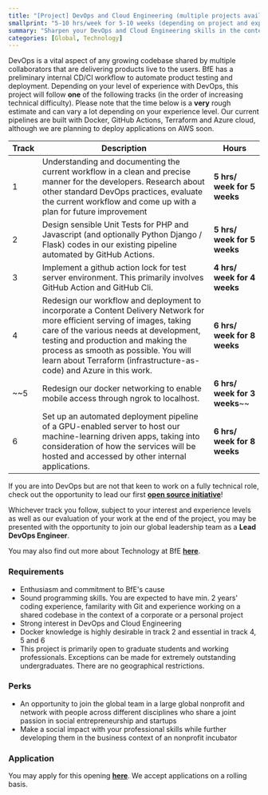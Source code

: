 ```yaml
---
title: "[Project] DevOps and Cloud Engineering (multiple projects available)"
smallprint: "5-10 hrs/week for 5-10 weeks (depending on project and experience level), flexible starting date and negotiable schedule. Suitable for people with all experience levels in DevOps."
summary: "Sharpen your DevOps and Cloud Engineering skills in the context of a codebase shared by our global develoeprs while contributing to a good cause" # this will be visible on platforms like LinkedIn when sharing
categories: [Global, Technology]
---
```


DevOps is a vital aspect of any growing codebase shared by multiple collaborators that are delivering products live to the users. BfE has a preliminary internal CD/CI workflow to automate product testing and deployment. Depending on your level of experience with DevOps, this project will follow **one** of the following tracks (in the order of increasing technical difficulty). Please note that the time below is a **very** rough estimate and can vary a lot depending on your experience level. Our current pipelines are built with Docker, GitHub Actions, Terraform and Azure cloud, although we are planning to deploy applications on AWS soon.

| Track         | Description           | Hours  |
| ------------- |-----------------------| -------|
| 1  | Understanding and documenting the current workflow in a clean and precise manner for the developers. Research about other standard DevOps practices, evaluate the current workflow and come up with a plan for future improvement | **5 hrs/ week for 5 weeks** |
| 2  | Design sensible Unit Tests for PHP and Javascript (and optionally Python Django / Flask) codes in our existing pipeline automated by GitHub Actions.   | **5 hrs/ week for 5 weeks**  |
| 3  | Implement a github action lock for test server environment. This primarily involves GitHub Action and GitHub Cli. | **4 hrs/ week for 4 weeks** |
| 4  | Redesign our workflow and deployment to incorporate a Content Delivery Network for more efficient serving of images, taking care of the various needs at development, testing and production and making the process as smooth as possible. You will learn about Terraform (infrastructure-as-code) and Azure in this work.  |**6 hrs/ week for 8 weeks** |
| ~~5  |  Redesign our docker networking to enable mobile access through ngrok to localhost.   | **6 hrs/ week for 3 weeks**~~ |
| 6  |  Set up an automated deployment pipeline of a GPU-enabled server to host our machine-learning driven apps, taking into consideration of how the services will be hosted and accessed by other internal applications.  |  **6 hrs/ week for 8 weeks** |

If you are into DevOps but are not that keen to work on a fully technical role, check out the opportunity to lead our first [**open source initiative**](https://opps.bridgesforenterprise.com/global/technology/Open-BfE/)!

Whichever track you follow, subject to your interest and experience levels as well as our evaluation of your work at the end of the project, you may be presented with the opportunity to join our global leadership team as a **Lead DevOps Engineer**.

You may also find out more about Technology at BfE [**here**](https://tech.bridgesforenterprise.com).

### Requirements
- Enthusiasm and commitment to BfE's cause
- Sound programming skills. You are expected to have min. 2 years' coding experience, familarity with Git and experience working on a shared codebase in the context of a corporate or a personal project
- Strong interest in DevOps and Cloud Engineering
- Docker knowledge is highly desirable in track 2 and essential in track 4, 5 and 6
- This project is primarily open to graduate students and working professionals. Exceptions can be made for extremely outstanding undergraduates. There are no geographical restrictions.

### Perks
- An opportunity to join the global team in a large global nonprofit and network with people across different disciplines who share a joint passion in social entrepreneurship and startups
- Make a social impact with your professional skills while further developing them in the business context of an nonprofit incubator

### Application
You may apply for this opening [**here**](https://forms.gle/RpyaEKcxZY14wW6F8). We accept applications on a rolling basis.
